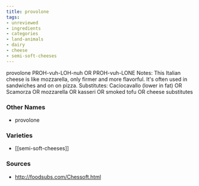 ```yaml
---
title: provolone
tags:
- unreviewed
- ingredients
- categories
- land-animals
- dairy
- cheese
- semi-soft-cheeses
---
```

provolone PROH-vuh-LOH-nuh OR PROH-vuh-LONE Notes: This Italian cheese is like mozzarella, only firmer and more flavorful. It's often used in sandwiches and on on pizza. Substitutes: Caciocavallo (lower in fat) OR Scamorza OR mozzarella OR kasseri OR smoked tofu OR cheese substitutes

### Other Names

* provolone

### Varieties

* [[semi-soft-cheeses]]

### Sources
* http://foodsubs.com/Chessoft.html
